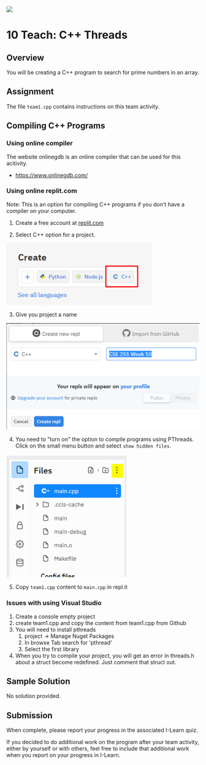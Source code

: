 ![](../site/banner.png)

# 10 Teach: C++ Threads

## Overview

You will be creating a C++ program to search for prime numbers in an array.  

## Assignment

The file `team1.cpp` contains instructions on this team activity.

## Compiling C++ Programs

### Using online compiler

The website onlinegdb is an online compiler that can be used for this acitivity.

- https://www.onlinegdb.com/


### Using online replit.com

Note: This is an option for compiling C++ programs if you don't have a compiler on your computer.

1) Create a free account at [replit.com](www.replit.com)

2) Select C++ option for a project.

![](./assets/replit1.png)

3) Give you project a name

![](./assets/replit2.png)

4) You need to "turn on" the option to compile programs using PThreads.  Click on the small menu button and select `show hidden files`.

![](./assets/hidden_files.png)


5) Copy `team1.cpp` content to `main.cpp` in repl.it


### Issues with using Visual Studio

1. Create a console empty project
2. create team1.cpp and copy the content from team1.cpp from Github
3. You will need to install pthreads
   1. project -> Manage Nuget Packages
   1. In browse Tab search for 'pthread'
   2. Select the first library
4. When you try to compile your project, you will get an error in threads.h about a struct become redefined.  Just comment that struct out.


## Sample Solution

No solution provided.

## Submission

When complete, please report your progress in the associated I-Learn quiz.

If you decided to do additional work on the program after your team activity, either by yourself or with others, feel free to include that additional work when you report on your progress in I-Learn.

